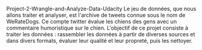 Project-2-Wrangle-and-Analyze-Data-Udacity
Le jeu de données, que nous allons traiter et analyser, est l'archive de tweets connue sous le nom de WeRateDogs. Ce compte twitter évalue les chiens des gens avec un commentaire humoristique sur le chien. L'objectif de ce projet consiste à traiter les données : rassembler les données à partir de diverses sources et dans divers formats, évaluer leur qualité et leur propreté, puis les nettoyer.
